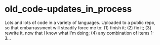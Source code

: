 old_code-updates_in_process
===========================

Lots and lots of code in a variety of languages. Uploaded to a public repo, so that embarrassment will steadily force me to: (1) finish it; (2) fix it; (3) rewrite it, now that I know what I'm doing; (4) any combination of items 1-3...

